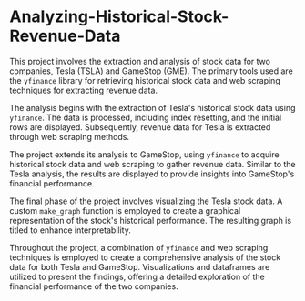 # Analyzing-Historical-Stock-Revenue-Data

This project involves the extraction and analysis of stock data for two companies, Tesla (TSLA) and GameStop (GME). The primary tools used are the `yfinance` library for retrieving historical stock data and web scraping techniques for extracting revenue data.

The analysis begins with the extraction of Tesla's historical stock data using `yfinance`. The data is processed, including index resetting, and the initial rows are displayed. Subsequently, revenue data for Tesla is extracted through web scraping methods.

The project extends its analysis to GameStop, using `yfinance` to acquire historical stock data and web scraping to gather revenue data. Similar to the Tesla analysis, the results are displayed to provide insights into GameStop's financial performance.

The final phase of the project involves visualizing the Tesla stock data. A custom `make_graph` function is employed to create a graphical representation of the stock's historical performance. The resulting graph is titled to enhance interpretability.

Throughout the project, a combination of `yfinance` and web scraping techniques is employed to create a comprehensive analysis of the stock data for both Tesla and GameStop. Visualizations and dataframes are utilized to present the findings, offering a detailed exploration of the financial performance of the two companies.
